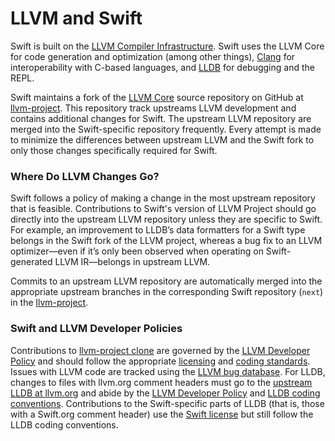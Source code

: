 # LLVM and Swift

Swift is built on the [LLVM Compiler Infrastructure](http://llvm.org/).
Swift uses the LLVM Core for code generation and optimization (among other things), [Clang](http://clang.llvm.org/) for interoperability with C-based languages, and [LLDB](http://lldb.llvm.org/) for debugging and the REPL.

Swift maintains a fork of the [LLVM Core](https://github.com/llvm/llvm-project) source repository on GitHub at [llvm-project](https://github.com/swiftlang/llvm-project).
This repository track upstreams LLVM development and contains additional changes for Swift.
The upstream LLVM repository are merged into the Swift-specific repository frequently.
Every attempt is made to minimize the differences between upstream LLVM and the Swift fork to only those changes specifically required for Swift.

### Where Do LLVM Changes Go?

Swift follows a policy of making a change in the most upstream repository that is feasible.
Contributions to Swift's version of LLVM Project should go directly into the upstream LLVM repository unless they are specific to Swift.
For example, an improvement to LLDB’s data formatters for a Swift type belongs in the Swift fork of the LLVM project, whereas a bug fix to an LLVM optimizer—even if it’s only been observed when operating on Swift-generated LLVM IR—belongs in upstream LLVM.

Commits to an upstream LLVM repository are automatically merged into the appropriate upstream branches in the corresponding Swift repository (`next`) in the [llvm-project](https://github.com/swiftlang/llvm-project).

### Swift and LLVM Developer Policies

Contributions to [llvm-project clone](https://github.com/swiftlang/llvm-project) are governed by the [LLVM Developer Policy](http://llvm.org/docs/DeveloperPolicy.html) and should follow the appropriate [licensing](http://llvm.org/docs/DeveloperPolicy.html#copyright-license-and-patents) and [coding standards](http://llvm.org/docs/CodingStandards.html).
Issues with LLVM code are tracked using the [LLVM bug database](https://github.com/llvm/llvm-project/issues).
For LLDB, changes to files with llvm.org comment headers must go to the [upstream LLDB at llvm.org](https://github.com/llvm/llvm-project/tree/main/lldb) and abide by the [LLVM Developer Policy](http://llvm.org/docs/DeveloperPolicy.html) and [LLDB coding conventions](https://llvm.org/docs/CodingStandards.html).
Contributions to the Swift-specific parts of LLDB (that is, those with a Swift.org comment header) use the [Swift license](https://www.swift.org/community/#license) but still follow the LLDB coding conventions.
